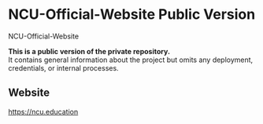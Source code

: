 # NCU-Official-Website Public Version

NCU-Official-Website

**This is a public version of the private repository.**  
It contains general information about the project but omits any deployment, credentials, or internal processes.



## Website
https://ncu.education

